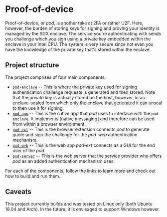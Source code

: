 # Proof-of-device

Proof-of-device, or _pod_, is another take at 2FA or rather U2F. Here, however, the burden of storing
keys for signing and proving your identity is managed by the SGX enclave. The service you're
authenticating with sends you challenge which you sign using a private key embedded within the
enclave in your Intel CPU. The system is very secure since not even you have the knowledge of
the private key that's stored within the enclave.

## Project structure

The project comprises of four main components:
* [`pod-enclave`] -- This is where the private key used for signing authentication challenge requests
                     is generated and then stored. Note that the private key is actually stored on the
                     host, however, in an enclave-sealed form which only the enclave that generated it
                     can unseal to then use it for signing.
* [`pod-app`] -- This is the native app that _pod_ uses to interface with the `pod-enclave`. It implements
                 [native messaging] and therefore can be used from within a browser environment.
* [`pod-ext`] -- This is the browser extension connects _pod_ to generate quote and sign the challenge for the _pod-web_ authentication mechanism.
* [`pod-web`] -- This is the web app _pod-ext_ connects as a GUI for the end user of the _pod_.
* [`pod-server`] -- This is the web server that the service provider who offers _pod_ as an added authentication
                    mechanism uses.

[`pod-enclave`]: https://github.com/golemfactory/ProofOfDevice/tree/master/pod-enclave
[`pod-app`]: https://github.com/golemfactory/ProofOfDevice/tree/master/pod-app
[`pod-ext`]: https://github.com/golemfactory/ProofOfDevice/tree/master/pod-ext
[`pod-web`]: https://github.com/golemfactory/ProofOfDevice/tree/master/pod-web
[`pod-server`]: https://github.com/golemfactory/ProofOfDevice/tree/master/pod-server

For each of the components, follow the links to learn more and check out how to build and run them.

## Caveats

This project currently builds and was tested on Linux only (both Ubuntu 18.04 and Arch). In the future, it is envisaged
to support Windows however.

